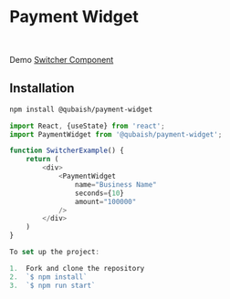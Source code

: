 # Payment Widget
<br/>

 Demo
<a href="https://boring-noyce-e5b76e.netlify.app/">Switcher Component</a>

## Installation

```bash
npm install @qubaish/payment-widget
```

```javascript
import React, {useState} from 'react';
import PaymentWidget from '@qubaish/payment-widget';

function SwitcherExample() {
    return (
        <div>
            <PaymentWidget 
                name="Business Name"
                seconds={10}
                amount="100000"
            />
        </div>
    )
}

To set up the project:

1.  Fork and clone the repository
2.  `$ npm install`
3.  `$ npm run start`